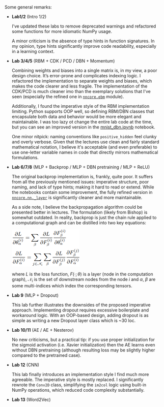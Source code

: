 Some general remarks:

- **Lab1/2** (Intro 1/2)

  I’ve updated these labs to remove deprecated warnings and refactored some functions for more
  idiomatic NumPy usage.

  A minor criticism is the absence of type hints in function signatures. In my opinion, type hints
  significantly improve code readability, especially in a learning context.

- **Lab 3/4/5** (RBM + CDK / PCD / DBN + Momentum)

  Combining weights and biases into a single matrix is, in my view, a poor design choice. It’s
  error-prone and complicates indexing logic. I refactored the implementation to separate weights
  and biases, which makes the code clearer and less fragile. The implementation of the CDK/PCD is
  much cleaner imo than the exemplary solutions that I've seen (especially the refined one in
  [`nncore.ebm`](../../src/nncore/ebm.py) module).
  
  Additionally, I found the imperative style of the RBM implementation limiting. Python supports OOP
  well, so defining RBM/DBN classes that encapsulate both data and behavior would be more elegant
  and maintainable. I was too lazy ot change the entire lab code at the time, but you can see an
  improved version in the [mnist_dbn.ipynb](../mnist_mlp.ipynb) notebook.

  One minor nitpick: naming conventions like `positive_hidden` feel clunky and overly verbose. Given
  that the lectures use clean and fairly standard mathematical notation, I believe it's acceptable
  (and even preferable) to use one-letter variable names in code that directly mirrors mathematical
  formulations.


- **Lab 6/7/8** (MLP + Backprop / MLP + DBN pretraining / MLP + ReLU)
  
  The original backprop implementation is, frankly, quite poor. It suffers from all the previously
  mentioned issues: imperative structure, poor naming, and lack of type hints; making it hard to
  read or extend. While the notebooks contain some improvement, the fully refined version in
  [`nncore.nn._layer`](../../src/nncore/nn/_layer.py) is significantly cleaner and more
  maintainable.
  
  As a side note, I believe the backpropagation algorithm could be presented better in lectures. The
  formulation (likely from Bishop) is somewhat outdated. In reality, backprop is just the chain rule
  applied to a computational graph and can be distilled into two key equations:
  
  ![alt text](backprop.png)

  where $L$ is the loss function, $F(\cdot;\theta)$ is a layer (node in the computation graph),
  $\mathscr{N}_i$ is the set of downstream nodes from the node $i$ and $\alpha$, $\beta$ are some
  multi-indices which index the corresponding tensors.

- **Lab 9** (MLP + Dropout)

  This lab further illustrates the downsides of the proposed imperative approach. Implementing
  dropout requires excessive boilerplate and workaround logic. With an OOP-based design, adding
  dropout is as simple as writing a new Dropout layer class which is ~30 loc.
  

- **Lab 10/11** (AE / AE + Nesterov)

  No new criticisms, but a practical tip: if you use proper initialization for the sigmoid
  activation (i.e. Xavier initialization) then the AE learns even without DBN pretraining (although
  resulting loss may be slightly higher compared to the pretrained case).

- **Lab 12** (CNN)

  This lab finally introduces an implementation style I find much more agreeable. The imperative
  style is mostly replaced. I significantly rewrote the `Conv2D` class, simplifying the `im2col`
  logic using built-in NumPy operations, which reduced code complexity substantially.
  
- **Lab 13** (Word2Vec)

   